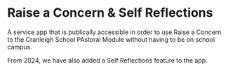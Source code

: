 # Raise a Concern & Self Reflections

A service app that is publically accessible in order to use Raise a Concern to the Cranleigh School PAstoral Module without having to be on school campus. 

From 2024, we have also added a Self Reflections feature to the app.
